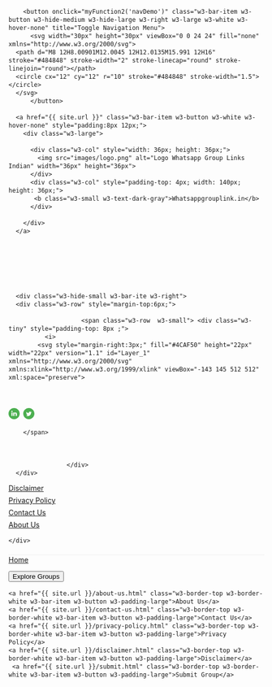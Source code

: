 <!-- Navbar -->
<div class="w3-row w3-white w3-border-bottom w3-border-light-gray" style="padding: 6px 0px;  z-index: 3;">
    <div class="w3-content w3-bar w3-white w3-left-align w3-large" style="max-width: 1100px;">
      

        <button onclick="myFunction2('navDemo')" class="w3-bar-item w3-button w3-hide-medium w3-hide-large w3-right w3-large w3-white w3-hover-none" title="Toggle Navigation Menu">
          <svg width="30px" height="30px" viewBox="0 0 24 24" fill="none" xmlns="http://www.w3.org/2000/svg">
      <path d="M8 12H8.00901M12.0045 12H12.0135M15.991 12H16" stroke="#484848" stroke-width="2" stroke-linecap="round" stroke-linejoin="round"></path>
      <circle cx="12" cy="12" r="10" stroke="#484848" stroke-width="1.5"></circle>
      </svg>
          </button>
     
      <a href="{{ site.url }}" class="w3-bar-item w3-button w3-white w3-hover-none" style="padding:8px 12px;">
        <div class="w3-large">

          <div class="w3-col" style="width: 36px; height: 36px;">
            <img src="images/logo.png" alt="Logo Whatsapp Group Links Indian" width="36px" height="36px">
          </div>
          <div class="w3-col" style="padding-top: 4px; width: 140px; height: 36px;">
           <b class="w3-small w3-text-dark-gray">Whatsappgrouplink.in</b>
          </div>
         
        </div>
      </a>




      


      <div class="w3-hide-small w3-bar-ite w3-right">
      <div class="w3-row" style="margin-top:6px;">
                      
                        <span class="w3-row  w3-small"> <div class="w3-tiny" style="padding-top: 8px ;">
              <i>
            <svg style="margin-right:3px;" fill="#4CAF50" height="22px" width="22px" version="1.1" id="Layer_1" xmlns="http://www.w3.org/2000/svg" xmlns:xlink="http://www.w3.org/1999/xlink" viewBox="-143 145 512 512" xml:space="preserve">
<path d="M113,145c-141.4,0-256,114.6-256,256s114.6,256,256,256s256-114.6,256-256S254.4,145,113,145z M169.5,357.6l-2.9,38.3h-39.3
v133H77.7v-133H51.2v-38.3h26.5v-25.7c0-11.3,0.3-28.8,8.5-39.7c8.7-11.5,20.6-19.3,41.1-19.3c33.4,0,47.4,4.8,47.4,4.8l-6.6,39.2
c0,0-11-3.2-21.3-3.2c-10.3,0-19.5,3.7-19.5,14v29.9H169.5z"></path>
</svg>
            </i>
             <i>
            <svg style="margin-right:3px;" width="22px" height="22px" viewBox="0 0 32 32" xmlns="http://www.w3.org/2000/svg">

<g fill="none" fill-rule="evenodd">

<path d="m0 0h32v32h-32z"></path>

<path d="m17.0830929.03277248c8.1190907 0 14.7619831 6.64289236 14.7619831 14.76198302v2.3064326c0 8.1190906-6.6429288 14.761983-14.7619831 14.761983h-2.3064325c-8.11909069 0-14.76198306-6.6428924-14.76198306-14.761983v-2.3064326c0-8.11909066 6.64289237-14.76198302 14.76198306-14.76198302zm-.8630324 8.0002641-.2053832-.0002641c-1.7102378 0-3.4204757.05652851-3.4204757.05652851-2.4979736 0-4.52299562 2.02501761-4.52299562 4.52298561 0 0-.05191606 1.4685349-.05624239 3.0447858l-.00028625.2060969c0 1.7648596.05652864 3.590089.05652864 3.5900891 0 2.497968 2.02502202 4.5229856 4.52299562 4.5229856 0 0 1.5990132.0565285 3.2508899.0565285 1.7648634 0 3.6466255-.0565285 3.6466255-.0565285 2.4979736 0 4.4664317-1.9684539 4.4664317-4.4664219 0 0 .0565286-1.8046833.0565286-3.5335605l-.0010281-.4057303c-.0076601-1.5511586-.0555357-3.0148084-.0555357-3.0148084 0-2.4979681-1.9684582-4.46642191-4.4664317-4.46642191 0 0-1.6282521-.05209668-3.2716213-.05626441zm-.2053831 1.43969747c1.4024317 0 3.2005639.04637875 3.2005638.04637875 2.0483524 0 3.3130573 1.2647021 3.3130573 3.31305 0 0 .0463789 1.7674322.0463789 3.1541781 0 1.4176885-.0463789 3.2469355-.0463789 3.2469355 0 2.048348-1.2647049 3.31305-3.3130573 3.31305 0 0-1.5901757.0389711-2.9699093.0454662l-.3697206.0009126c-1.3545375 0-3.0049692-.0463788-3.0049692-.0463788-2.0483172 0-3.36958592-1.321301-3.36958592-3.3695785 0 0-.04637885-1.8359078-.04637885-3.2830941 0-1.3545344.04637885-3.061491.04637885-3.061491 0-2.0483479 1.32130402-3.31305 3.36958592-3.31305 0 0 1.7416035-.04637875 3.1440353-.04637875zm-.0000353 2.46195055c-2.2632951 0-4.0980441 1.8347448-4.0980441 4.098035s1.8347489 4.098035 4.0980441 4.098035 4.0980441-1.8347448 4.0980441-4.098035c0-2.2632901-1.8347489-4.098035-4.0980441-4.098035zm0 1.4313625c1.4727754 0 2.6666784 1.1939004 2.6666784 2.6666725s-1.193903 2.6666726-2.6666784 2.6666726c-1.4727401 0-2.6666784-1.1939005-2.6666784-2.6666726s1.1939031-2.6666725 2.6666784-2.6666725zm4.2941322-2.5685935c-.5468547 0-.9902027.4455321-.9902027.9950991 0 .5495671.443348.9950639.9902027.9950639.5468546 0 .9901674-.4454968.9901674-.9950639 0-.5496023-.4433128-.9950991-.9901674-.9950991z" fill="#4CAF50" fill-rule="nonzero"></path>

</g>

</svg>
            </i>
             <i>
           <svg style="margin-right:3px;" fill="#4CAF50" height="22px" width="22px" version="1.1" id="Layer_1" xmlns="http://www.w3.org/2000/svg" xmlns:xlink="http://www.w3.org/1999/xlink" viewBox="-143 145 512 512" xml:space="preserve">
<path d="M113,145c-141.4,0-256,114.6-256,256s114.6,256,256,256s256-114.6,256-256S254.4,145,113,145z M41.4,508.1H-8.5V348.4h49.9
V508.1z M15.1,328.4h-0.4c-18.1,0-29.8-12.2-29.8-27.7c0-15.8,12.1-27.7,30.5-27.7c18.4,0,29.7,11.9,30.1,27.7
C45.6,316.1,33.9,328.4,15.1,328.4z M241,508.1h-56.6v-82.6c0-21.6-8.8-36.4-28.3-36.4c-14.9,0-23.2,10-27,19.6
c-1.4,3.4-1.2,8.2-1.2,13.1v86.3H71.8c0,0,0.7-146.4,0-159.7h56.1v25.1c3.3-11,21.2-26.6,49.8-26.6c35.5,0,63.3,23,63.3,72.4V508.1z
"></path>
</svg>
            </i>
             <i>
            <svg style="margin-right:3px;" fill="#4CAF50" height="22px" width="22px" version="1.1" id="Layer_1" xmlns="http://www.w3.org/2000/svg" xmlns:xlink="http://www.w3.org/1999/xlink" viewBox="-143 145 512 512" xml:space="preserve">
<path d="M113,145c-141.4,0-256,114.6-256,256s114.6,256,256,256s256-114.6,256-256S254.4,145,113,145z M215.2,361.2
c0.1,2.2,0.1,4.5,0.1,6.8c0,69.5-52.9,149.7-149.7,149.7c-29.7,0-57.4-8.7-80.6-23.6c4.1,0.5,8.3,0.7,12.6,0.7
c24.6,0,47.3-8.4,65.3-22.5c-23-0.4-42.5-15.6-49.1-36.5c3.2,0.6,6.5,0.9,9.9,0.9c4.8,0,9.5-0.6,13.9-1.9
C13.5,430-4.6,408.7-4.6,383.2v-0.6c7.1,3.9,15.2,6.3,23.8,6.6c-14.1-9.4-23.4-25.6-23.4-43.8c0-9.6,2.6-18.7,7.1-26.5
c26,31.9,64.7,52.8,108.4,55c-0.9-3.8-1.4-7.8-1.4-12c0-29,23.6-52.6,52.6-52.6c15.1,0,28.8,6.4,38.4,16.6
c12-2.4,23.2-6.7,33.4-12.8c-3.9,12.3-12.3,22.6-23.1,29.1c10.6-1.3,20.8-4.1,30.2-8.3C234.4,344.5,225.5,353.7,215.2,361.2z"></path>
</svg>
            </i>
          </div>
    
        </span>
                      
                        
                        
                    </div>
      </div>
     

      
<div class="w3-hide-small w3-bar-item w3-right w3-small" style="margin-top:7px;">
       <a href="{{ site.url }}/disclaimer.html"> Disclaimer </a>
      </div>
 <div class="w3-hide-small w3-bar-item w3-right w3-small" style="margin-top:7px;">
       <a href="{{ site.url }}/privacy-policy.html"> Privacy Policy </a>
      </div>
 <div class="w3-hide-small w3-bar-item w3-right w3-small" style="margin-top:7px;">
       <a href="{{ site.url }}/contact-us.html"> Contact Us </a>
      </div>
<div class="w3-hide-small w3-bar-item w3-right w3-small" style="margin-top:7px;">
       <a href="{{ site.url }}/about-us.html"> About Us </a>
      </div>

      
    </div>


  </div>
  <div id="navDemo" class="w3-bar-block w3-hide-large w3-hide-medium w3-large w3-hide w3-white" style="border-top: 2px solid #f5f5f5;">
    <a href="{{ site.url }}" class="w3-bar-item w3-button w3-padding-large">Home</a>

 

<button class="w3-border-white w3-bar-item w3-button w3-padding-large w3-left-align">Explore Groups</button>

    
  
         



    <a href="{{ site.url }}/about-us.html" class="w3-border-top w3-border-white w3-bar-item w3-button w3-padding-large">About Us</a>
    <a href="{{ site.url }}/contact-us.html" class="w3-border-top w3-border-white w3-bar-item w3-button w3-padding-large">Contact Us</a>
    <a href="{{ site.url }}/privacy-policy.html" class="w3-border-top w3-border-white w3-bar-item w3-button w3-padding-large">Privacy Policy</a>
    <a href="{{ site.url }}/disclaimer.html" class="w3-border-top w3-border-white w3-bar-item w3-button w3-padding-large">Disclaimer</a>
     <a href="{{ site.url }}/submit.html" class="w3-border-top w3-border-white w3-bar-item w3-button w3-padding-large">Submit Group</a>
  </div>